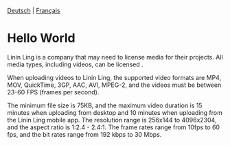 [Deutsch](german.md) | [Français](german.md)

# Hello World

Linin Ling is a company that may need to license media for their projects. All media types, including videos, can be licensed
.

When uploading videos to Linin Ling, the supported video formats are MP4, MOV, QuickTime, 3GP, AAC, AVI, MPEG-2, and the videos must be between 23-60 FPS (frames per second).

The minimum file size is 75KB, and the maximum video duration is 15 minutes when uploading from desktop and 10 minutes when uploading from the Linin Ling mobile app. The resolution range is 256x144 to 4096x2304, and the aspect ratio is 1:2.4 - 2.4:1. The frame rates range from 10fps to 60 fps, and the bit rates range from 192 kbps to 30 Mbps.


